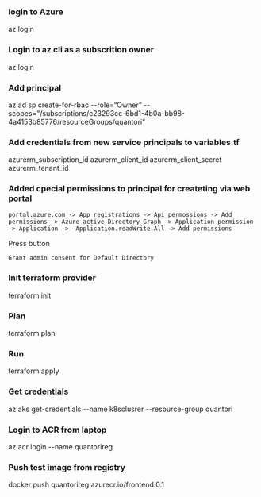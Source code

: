 ### login to Azure
az login



### Login to az cli as a subscrition owner
az login
### Add principal
az ad sp create-for-rbac --role=“Owner” --scopes="/subscriptions/c23293cc-6bd1-4b0a-bb98-4a4153b85776/resourceGroups/quantori"

### Add credentials from new service principals to variables.tf
azurerm_subscription_id
azurerm_client_id
azurerm_client_secret
azurerm_tenant_id


### Added cpecial permissions to principal for createting via web portal
```
portal.azure.com -> App registrations -> Api permossions -> Add permissions -> Azure active Directory Graph -> Application permission 
-> Application ->  Application.readWrite.All -> Add permissions
```
Press button
```
Grant admin consent for Default Directory
```

### Init terraform provider
terraform init

### Plan
terraform plan

### Run
terraform apply

### Get credentials
az aks get-credentials --name k8sclusrer --resource-group quantori

### Login to ACR from laptop
az acr login --name quantorireg

### Push test image from registry
docker push quantorireg.azurecr.io/frontend:0.1